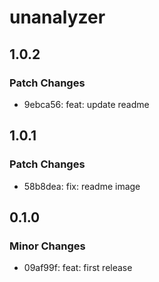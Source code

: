 # unanalyzer

## 1.0.2

### Patch Changes

- 9ebca56: feat: update readme

## 1.0.1

### Patch Changes

- 58b8dea: fix: readme image

## 0.1.0

### Minor Changes

- 09af99f: feat: first release

